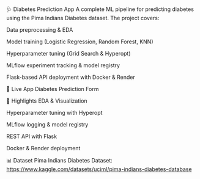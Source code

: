 🩺 Diabetes Prediction App
A complete ML pipeline for predicting diabetes using the Pima Indians Diabetes dataset. The project covers:

Data preprocessing & EDA

Model training (Logistic Regression, Random Forest, KNN)

Hyperparameter tuning (Grid Search & Hyperopt)

MLflow experiment tracking & model registry

Flask-based API deployment with Docker & Render

🔗 Live App
 Diabetes Prediction Form

🚀 Highlights
 EDA & Visualization

 Hyperparameter tuning with Hyperopt

 MLflow logging & model registry

 REST API with Flask

 Docker & Render deployment

📊 Dataset
Pima Indians Diabetes Dataset:
https://www.kaggle.com/datasets/uciml/pima-indians-diabetes-database

